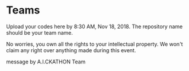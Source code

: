 # Teams
Upload your codes here by 8:30 AM, Nov 18, 2018. The repository name should be your team name.

No worries, you own all the rights to your intellectual property. We won't claim any right over anything made during this event.

message by A.I.CKATHON Team
